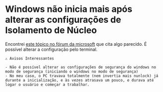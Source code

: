 # Windows não inicia mais após alterar as configurações de Isolamento de Núcleo

Encontrei [este tópico no fórum da microsoft](https://learn.microsoft.com/pt-br/answers/questions/3170612/o-meu-computador-n-o-inicia-ap-s-ativar-a-op-o-de?forum=windows-all&referrer=answers) que cita algo parecido.
É possível alterar a configuração pelo terminal.

```
⚠️ Avisos Interessantes

- Não é possível alterar as configurações de segurança do windows no modo de segurança (iniciando o windows no modo de segurança)
- No meu caso, o PC travava totalmente (nem invertia mais nunlock) já durante a inicialização, e às vezes atrasava um pouco, e durava até logar o usuário e começar a trabalhar.
```
